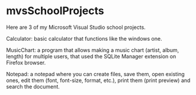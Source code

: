 # mvsSchoolProjects

Here are 3 of my Microsoft Visual Studio school projects.


Calculator:
basic calculator that functions like the windows one.


MusicChart:
a program that allows making a music chart (artist, album, length) for multiple users, that used the SQLite Manager extension on Firefox browser.


Notepad:
a notepad where you can create files, save them, open existing ones, edit them (font, font-size, format, etc.), print them (print preview) and search the document.
